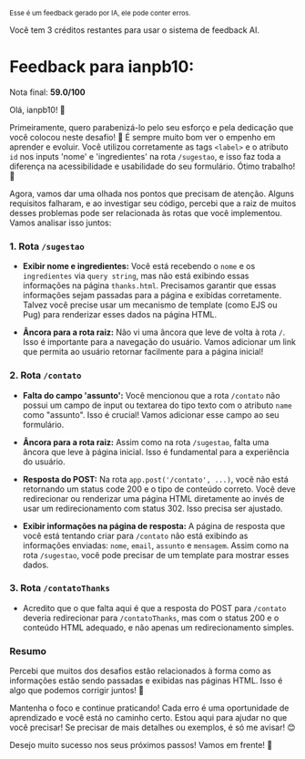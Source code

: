 <sup>Esse é um feedback gerado por IA, ele pode conter erros.</sup>

Você tem 3 créditos restantes para usar o sistema de feedback AI.

# Feedback para ianpb10:

Nota final: **59.0/100**

Olá, ianpb10! 🚀

Primeiramente, quero parabenizá-lo pelo seu esforço e pela dedicação que você colocou neste desafio! 🎉 É sempre muito bom ver o empenho em aprender e evoluir. Você utilizou corretamente as tags `<label>` e o atributo `id` nos inputs 'nome' e 'ingredientes' na rota `/sugestao`, e isso faz toda a diferença na acessibilidade e usabilidade do seu formulário. Ótimo trabalho! 👏

Agora, vamos dar uma olhada nos pontos que precisam de atenção. Alguns requisitos falharam, e ao investigar seu código, percebi que a raiz de muitos desses problemas pode ser relacionada às rotas que você implementou. Vamos analisar isso juntos:

### 1. Rota `/sugestao`
- **Exibir nome e ingredientes:** Você está recebendo o `nome` e os `ingredientes` via `query string`, mas não está exibindo essas informações na página `thanks.html`. Precisamos garantir que essas informações sejam passadas para a página e exibidas corretamente. Talvez você precise usar um mecanismo de template (como EJS ou Pug) para renderizar esses dados na página HTML.

- **Âncora para a rota raiz:** Não vi uma âncora que leve de volta à rota `/`. Isso é importante para a navegação do usuário. Vamos adicionar um link que permita ao usuário retornar facilmente para a página inicial!

### 2. Rota `/contato`
- **Falta do campo 'assunto':** Você mencionou que a rota `/contato` não possui um campo de input ou textarea do tipo texto com o atributo `name` como "assunto". Isso é crucial! Vamos adicionar esse campo ao seu formulário.

- **Âncora para a rota raiz:** Assim como na rota `/sugestao`, falta uma âncora que leve à página inicial. Isso é fundamental para a experiência do usuário.

- **Resposta do POST:** Na rota `app.post('/contato', ...)`, você não está retornando um status code 200 e o tipo de conteúdo correto. Você deve redirecionar ou renderizar uma página HTML diretamente ao invés de usar um redirecionamento com status 302. Isso precisa ser ajustado.

- **Exibir informações na página de resposta:** A página de resposta que você está tentando criar para `/contato` não está exibindo as informações enviadas: `nome`, `email`, `assunto` e `mensagem`. Assim como na rota `/sugestao`, você pode precisar de um template para mostrar esses dados.

### 3. Rota `/contatoThanks`
- Acredito que o que falta aqui é que a resposta do POST para `/contato` deveria redirecionar para `/contatoThanks`, mas com o status 200 e o conteúdo HTML adequado, e não apenas um redirecionamento simples.

### Resumo
Percebi que muitos dos desafios estão relacionados à forma como as informações estão sendo passadas e exibidas nas páginas HTML. Isso é algo que podemos corrigir juntos! 💪

Mantenha o foco e continue praticando! Cada erro é uma oportunidade de aprendizado e você está no caminho certo. Estou aqui para ajudar no que você precisar! Se precisar de mais detalhes ou exemplos, é só me avisar! 😊

Desejo muito sucesso nos seus próximos passos! Vamos em frente! 🚀